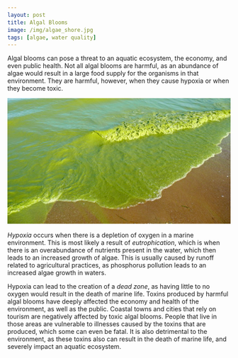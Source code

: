 ```yaml
---
layout: post
title: Algal Blooms
image: /img/algae_shore.jpg
tags: [algae, water quality]
---
```


Algal blooms can pose a threat to an aquatic ecosystem, the economy, and even
public health. Not all algal blooms are harmful, as an abundance of algae would
result in a large food supply for the organisms in that environment. They are
harmful, however, when they cause hypoxia or when they become toxic.

![Algal Bloom](/img/algae_wave.png)

*Hypoxia* occurs when there is a depletion of oxygen in a marine environment.
This is most likely a result of *eutrophication*, which is when there is an
overabundance of nutrients present in the water, which then leads to an increased
growth of algae. This is usually caused by runoff related to agricultural
practices, as phosphorus pollution leads to an increased algae growth in waters.

Hypoxia can lead to the creation of a *dead zone*, as having little to no oxygen
would result in the death of marine life. Toxins produced by harmful algal blooms
have deeply affected the economy and health of the environment, as well as the
public. Coastal towns and cities that rely on tourism are negatively affected by
toxic algal blooms. People that live in those areas are vulnerable to illnesses
caused by the toxins that are produced, which some can even be fatal. It is also
detrimental to the environment, as these toxins also can result in the death of
marine life, and severely impact an aquatic ecosystem.
